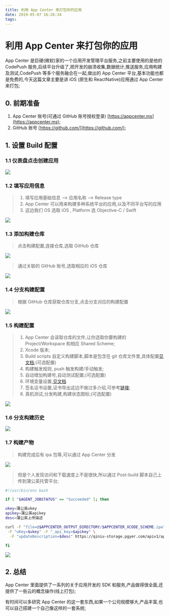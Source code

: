 ```yaml
---
title: 利用 App Center 来打包你的应用
date: 2019-05-07 16:26:34
tags:
---
```


# 利用 App Center 来打包你的应用
App Center 是巨硬(微软)家的一个应用开发管理平台服务,之前主要使用的是他的 CodePush 服务,后续平台升级了,把开发的崩溃收集,数据统计,推送服务,应用构建及测试,CodePush 等多个服务融合在一起,做出的 App Center 平台,基本功能也都是免费的,今天这篇文章主要是讲 iOS (原生和 ReactNative)应用通过 App Center 来打包;

## 0. 前期准备
1. App Center 账号(可通过 GitHub 账号授权登录) [https://appcenter.ms](https://appcenter.ms);
2. GitHub 账号 [https://github.com/](https://github.com/);

## 1. 设置 Build 配置

### 1.1 仪表盘点击创建应用
![](https://ws1.sinaimg.cn/large/8bbf0afbly1g2sptw03wnj220k0y00xn.jpg)

### 1.2 填写应用信息
> 1. 填写应用基础信息  --> 应用名称 --> Release type
> 2. App Center 可以用来构建多种系统平台的应用,以及不同平台写的应用
> 3. 这边我们 OS 选取 iOS , Platform 选 Objective-C / Swift

![](https://ws1.sinaimg.cn/large/8bbf0afbly1g2spvcr5lgj221e11eq9v.jpg)

### 1.3 添加构建仓库
> 点击构建配置,连接仓库,选取 GitHub 仓库

![](https://ws1.sinaimg.cn/large/8bbf0afbly1g2sq5x2f1vj222a116dmg.jpg)
> 通过关联的 GitHub 账号,选取相应的 iOS 仓库

![](https://ws1.sinaimg.cn/large/8bbf0afbly1g2sq7ty51vj2226114wlv.jpg)
### 1.4 分支构建配置
> 根据 GitHub 仓库获取仓库分支,点击分支对应的构建配置

![](https://ws1.sinaimg.cn/large/8bbf0afbly1g2sq9bl4vpj223u0ys43f.jpg)
### 1.5 构建配置
> 1. App Center 会读取仓库的文件,让你选取你要构建的 Project/Workspace 和相应 Shared Scheme;
> 2. Xcode 版本;
> 3. Build scripts 自定义构建脚本,脚本是包含在 git 仓库文件里,具体配置[见文档](https://docs.microsoft.com/en-us/appcenter/build/custom/scripts/);(可选配置)
> 4. 构建触发规则, push 触发构建/手动触发;
> 5. 自动增加构建号,自动测试配置;(可选配置)
> 6. 环境变量设置,[见文档](https://docs.microsoft.com/en-us/appcenter/build/custom/variables/)
> 7. 签名证书设置,证书导出这边不做过多介绍,可参考[链接](https://www.jianshu.com/p/96ce1201b32e);
> 8. 真机测试,分发构建,构建状态图标;(可选配置)

![](https://ws1.sinaimg.cn/large/8bbf0afbly1g2sqc4f8bbj223g2b4kaa.jpg)

### 1.6 分支构建历史
![](https://ws1.sinaimg.cn/large/8bbf0afbly1g2sr1apnj3j221019ggsk.jpg)
### 1.7 构建产物
> 构建完成后有 ipa 包等,可以通过 App Center 分发

![](https://ws1.sinaimg.cn/large/8bbf0afbly1g2sraxze93j221s1a2k4v.jpg)
> 但是个人发现访问和下载速度上不是很快,所以通过 Post-build 脚本自己上传到蒲公英托管平台;

```bash
#!/usr/bin/env bash

if [ "$AGENT_JOBSTATUS" == "Succeeded" ]; then

ukey=蒲公英ukey
apikey=蒲公英apikey
desc=蒲公英上传描述

curl -F "file=@$APPCENTER_OUTPUT_DIRECTORY/$APPCENTER_XCODE_SCHEME.ipa" \
 -F "uKey=$ukey" -F "_api_key=$apikey" \
  -F "updateDescription=$desc" https://qiniu-storage.pgyer.com/apiv1/app/upload

fi
```

![](https://ws1.sinaimg.cn/large/8bbf0afbly1g2st0ejwiqj216s0o8adx.jpg)

## 2. 总结
App Center 里面提供了一系列的关于应用开发的 SDK 和服务,产品做得很全面,还提供了一些云的概念操作(线上打包);

有时间可以多研究 App Center 的这一套东西,如果一个公司规模够大,产品丰富,也可以自己搭建一个自己像这样的一套系统;